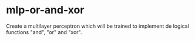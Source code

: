 # mlp-or-and-xor
Create a multilayer perceptron which will be trained to implement de logical functions "and", "or" and "xor".
